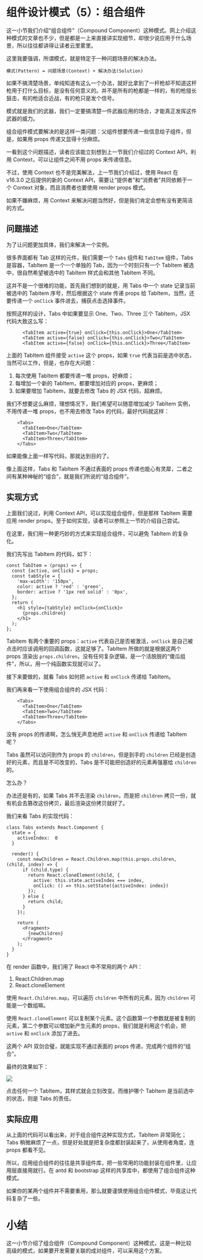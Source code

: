 # 组件设计模式（5）：组合组件

这一小节我们介绍“组合组件”（Compound Component）这种模式。网上介绍这种模式的文章也不少，但是都是一上来直接讲实现细节，却很少说应用于什么场景，所以往往都讲得让读者云里雾里。

这里我要强调，所谓模式，就是特定于一种问题场景的解决办法。

```
模式(Pattern) = 问题场景(Context) + 解决办法(Solution)

```

如果不搞清楚场景，单纯知道有这么一个办法，就好比拿到了一杆枪却不知道这杆枪用于打什么目标，是没有任何意义的。并不是所有的枪都是一样的，有的枪擅长狙击，有的枪适合近战，有的枪只是发个信号。

模式就是我们的武器，我们一定要搞清楚一件武器应用的场合，才能真正发挥这件武器的威力。

组合组件模式要解决的是这样一类问题：父组件想要传递一些信息给子组件，但是，如果用 props 传递又显得十分麻烦。

一看到这个问题描述，读者应该能立刻想到上一节我们介绍过的 Context API，利用 Context，可以让组件之间不用 props 来传递信息。

不过，使用 Context 也不是完美解法，上一节我们介绍过，使用 React 在 v16.3.0 之后提供的新的 Context API，需要让“提供者”和“消费者”共同依赖于一个 Context 对象，而且消费者也要使用 render props 模式。

如果不嫌麻烦，用 Context 来解决问题当然好，但是我们肯定会想有没有更简洁的方式。

## 问题描述

为了让问题更加具体，我们来解决一个实例。

很多界面都有 Tab 这样的元件，我们需要一个 `Tabs` 组件和 `TabItem` 组件，Tabs 是容器，TabItem 是一个一个单独的 Tab，因为一个时刻只有一个 TabItem 被选中，很自然希望被选中的 TabItem 样式会和其他 TabItem 不同。

这并不是一个很难的功能，首先我们想到的就是，用 Tabs 中一个 state 记录当前被选中的 Tabitem 序号，然后根据这个 state 传递 props 给 TabItem，当然，还要传递一个 `onClick` 事件进去，捕获点击选择事件。

按照这样的设计，Tabs 中如果要显示 One、Two、Three 三个 TabItem，JSX 代码大致这么写：

```
      <TabItem active={true} onClick={this.onClick}>One</TabItem>
      <TabItem active={false} onClick={this.onClick}>Two</TabItem>
      <TabItem active={false} onClick={this.onClick}>Three</TabItem> 

```

上面的 TabItem 组件接受 `active` 这个 props，如果 `true` 代表当前是选中状态，当然可以工作，但是，也存在大问题：

1.  每次使用 TabItem 都要传递一堆 props，好麻烦；
2.  每增加一个新的 TabItem，都要增加对应的 props，更麻烦；
3.  如果要增加 TabItem，就要去修改 Tabs 的 JSX 代码，超麻烦。

我们不想要这么麻烦，理想情况下，我们希望可以随意增加减少 TabItem 实例，不用传递一堆 props，也不用去修改 Tabs 的代码，最好代码就这样：

```
    <Tabs>
      <TabItem>One</TabItem>
      <TabItem>Two</TabItem>
      <TabItem>Three</TabItem>
    </Tabs>

```

如果能像上面一样写代码，那就达到目的了。

像上面这样，Tabs 和 TabItem 不通过表面的 props 传递也能心有灵犀，二者之间有某种神秘的“组合”，就是我们所说的“组合组件”。

## 实现方式

上面我们说过，利用 Context API，可以实现组合组件，但是那样 TabItem 需要应用 render props，至于如何实现，读者可以参照上一节的介绍自己尝试。

在这里，我们用一种更巧妙的方式来实现组合组件，可以避免 TabItem 的复杂化。

我们先写出 TabItem 的代码，如下：

```
const TabItem = (props) => {
  const {active, onClick} = props;
  const tabStyle = {
    'max-width': '150px',
    color: active ? 'red' : 'green',
    border: active ? '1px red solid' : '0px',
  };
  return (
    <h1 style={tabStyle} onClick={onClick}>
      {props.children}
    </h1>
  );
};

```

TabItem 有两个重要的 props：`active` 代表自己是否被激活，`onClick` 是自己被点击时应该调用的回调函数，这就足够了。TabItem 所做的就是根据这两个 props 渲染出 `props.children`，没有任何复杂逻辑，是一个活脱脱的“傻瓜组件”，所以，用一个纯函数实现就可以了。

接下来要做的，就看 Tabs 如何把 `active` 和 `onClick` 传递给 TabItem。

我们再来看一下使用组合组件的 JSX 代码：

```
    <Tabs>
      <TabItem>One</TabItem>
      <TabItem>Two</TabItem>
      <TabItem>Three</TabItem>
    </Tabs>

```

没有 props 的传递啊，怎么悄无声息地把 `active` 和 `onClick` 传递给 TabItem 呢？

Tabs 虽然可以访问到作为 props 的 `children`，但是到手的 `children` 已经是创造好的元素，而且是不可改变的，Tabs 是不可能把创造好的元素再强塞给 `children` 的。

怎么办？

办法还是有的，如果 Tabs 并不去渲染 `children`，而是把 `children` 拷贝一份，就有机会去篡改这份拷贝，最后渲染这份拷贝就好了。

我们来看 Tabs 的实现代码：

```
class Tabs extends React.Component {
  state = {
    activeIndex:  0
  }

  render() {
    const newChildren = React.Children.map(this.props.children, (child, index) => {
      if (child.type) {
        return React.cloneElement(child, {
          active: this.state.activeIndex === index,
          onClick: () => this.setState({activeIndex: index})
        });
      } else {
        return child;
      }
    });

    return (
      <Fragment>
        {newChildren}
      </Fragment>
    );
  }
}

```

在 render 函数中，我们用了 React 中不常用的两个 API：

1.  React.Children.map
2.  React.cloneElement

使用 `React.Children.map`，可以遍历 `children` 中所有的元素，因为 `children` 可能是一个数组嘛。

使用 `React.cloneElement` 可以复制某个元素。这个函数第一个参数就是被复制的元素，第二个参数可以增加新产生元素的 props，我们就是利用这个机会，把 `active` 和 `onClick` 添加了进去。

这两个 API 双剑合璧，就能实现不通过表面的 props 传递，完成两个组件的“组合”。

最终的效果如下：

![](https://user-gold-cdn.xitu.io/2018/10/29/166bd605087b1ac2?w=390&h=386&f=png&s=16528)

点击任何一个 TabItem，其样式就会立刻改变。而维护哪个 TabItem 是当前选中的状态，则是 Tabs 的责任。

## 实际应用

从上面的代码可以看出来，对于组合组件这种实现方式，TabItem 非常简化；Tabs 稍微麻烦了一点，但是好处就是把复杂度都封装起来了，从使用者角度，连 props 都看不见。

所以，应用组合组件的往往是共享组件库，把一些常用的功能封装在组件里，让应用层直接用就行。在 antd 和 bootstrap 这样的共享库中，都使用了组合组件这种模式。

如果你的某两个组件并不需要重用，那么就要谨慎使用组合组件模式，毕竟这让代码复杂了一些。

# 小结

这一小节介绍了组合组件（Compound Component）这种模式，这是一种比较高级的模式，如果要开发需要关联的成对组件，可以采用这个方案。
